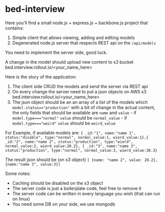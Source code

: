 # bed-interview

Here you'll find a small node.js + express.js + backbone.js project that contains:

1. Simple client that allows viewing, adding and editing models 
2. Degenerated node.js server that respects REST api on the `/api/models` 

You need to implement the server side, good luck.

A change in the model should upload new content to s3 bucket bed.interview.rollout.io/&lt;your_name_here&gt;


Here is the story of the application:
  1. The client side CRUD the models and send the server via REST api
  2. On every change the server need to put a json objects on AWS s3 bed.interview.rollout.io/&lt;your_name_here&gt;
  3. The json object should be an an array of a list of the models which `model.status=="production"` with a bit of change in the actual content, the only fields that should be available are `name` and `value`
    - if `model.type==="normal"` `value` should be `normal_value`
    - if `model.type==="weird"` `value` should be `weird_value`

For Example, if available models are:
  `{ _id:"1", name:"name 1", status:"disable", type:"normal", normal_value:1, wierd_value:1},{ _id:"2", name:"name 2", status:"production", type:"wierd", normal_value:2, wierd_value:20.2}, { _id:"3", name:"name 3", status:"production", type:"normal", normal_value:3, wierd_value:30.3}`

The result json should be (on s3 object) 
`[ {name: "name 2", value: 20.2}, {name:"name 3", value:3}]`

Some notes: 
  - Caching should be disabled on the s3 object
  - The server code is just a boilerplate code, feel free to remove it
  - The server code can be written in every language you wish (that can run on linux) 
  - You need some DB on your side, we use mongodb
